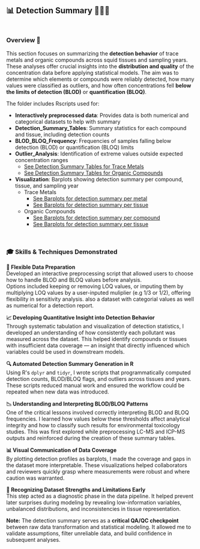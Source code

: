 ## 📊 Detection Summary 📁🧪🦑 <br><br>

### Overview 🎯 <br>
This section focuses on summarizing the **detection behavior** of trace metals and organic compounds across squid tissues and sampling years. These analyses offer crucial insights into the **distribution and quality** of the concentration data before applying statistical models. The aim was to determine which elements or compounds were reliably detected, how many values were classified as outliers, and how often concentrations fell **below the limits of detection (BLOD)** or **quantification (BLOQ)**.

The folder includes Rscripts used for: 
- **Interactively preprocessed data**: Provides data is both numerical and categorical datasets to help with summary
- **Detection_Summary_Tables**: Summary statistics for each compound and tissue, including detection counts  
- **BLOD_BLOQ_Frequency**: Frequencies of samples falling below detection (BLOD) or quantification (BLOQ) limits  
- **Outlier_Analysis**: Identification of extreme values outside expected concentration ranges
    - [See Detection Summary Tables for Trace Metals](Detection_summary_plots_and_tables/Trace_metals/Detection_Summary_View.pdf)
    - [See Detection Summary Tables for Organic Compounds](Squid_Concentration_Analysis/2-Detection_summary/Detection_summary_plots_and_tables/Organic_compounds/Detection_Summary_View.pdf) 
- **Visualization**: Barplots showing detection summary per compound, tissue, and sampling year
    - Trace Metals
      - [See Barplots for detection summary per metal](../2-Detection_summary/Detection_summary_plots_and_tables/Trace_metals/Concentration_Detection_Summary_using_pollutants.png) 
      - [See Barplots for detection summary per tissue](../2-Detection_summary/Detection_summary_plots_and_tables/Trace_metals/Concentration_Detection_Summary_using_tissues.png)
    - Organic Compounds
       - [See Barplots for detection summary per compound](../2-Detection_summary/Detection_summary_plots_and_tables/Organic_compounds/Concentration_Detection_Summary_using_pollutants.png)
       - [See Barplots for detection summary per tissue](../2-Detection_summary/Detection_summary_plots_and_tables/Organic_compounds/Concentration_Detection_Summary_using_pollutants.png)

<br>

### 🎓 Skills & Techniques Demonstrated <br>

**🧼 Flexible Data Preparation**  
Developed an interactive preprocessing script that allowed users to choose how to handle BLOD and BLOQ values before analysis.  
Options included keeping or removing LOQ values, or imputing them by multiplying LOQ values by a user-inputed muliplier (e.g 1/3 or 1/2), offering flexibility in sensitivity analysis. also a dataset with categorial values as well as numerical for a detection report.


**📈 Developing Quantitative Insight into Detection Behavior**  
Through systematic tabulation and visualization of detection statistics, I developed an understanding of how consistently each pollutant was measured across the dataset. This helped identify compounds or tissues with insufficient data coverage — an insight that directly influenced which variables could be used in downstream models. <br>

**🔍 Automated Detection Summary Generation in R**  
Using R's `dplyr` and `tidyr`, I wrote scripts that programmatically computed detection counts, BLOD/BLOQ flags, and outliers across tissues and years. These scripts reduced manual work and ensured the workflow could be repeated when new data was introduced. <br>

**📉 Understanding and Interpreting BLOD/BLOQ Patterns**  
One of the critical lessons involved correctly interpreting BLOD and BLOQ frequencies. I learned how values below these thresholds affect analytical integrity and how to classify such results for environmental toxicology studies. This was first explored while preprocessing LC-MS and ICP-MS outputs and reinforced during the creation of these summary tables. <br>

**📊 Visual Communication of Data Coverage**  
By plotting detection profiles as barplots, I made the coverage and gaps in the dataset more interpretable. These visualizations helped collaborators and reviewers quickly grasp where measurements were robust and where caution was warranted. <br>

**🧠 Recognizing Dataset Strengths and Limitations Early**  
This step acted as a diagnostic phase in the data pipeline. It helped prevent later surprises during modeling by revealing low-information variables, unbalanced distributions, and inconsistencies in tissue representation. <br>

**Note:** The detection summary serves as a **critical QA/QC checkpoint** between raw data transformation and statistical modeling. It allowed me to validate assumptions, filter unreliable data, and build confidence in subsequent analyses.
